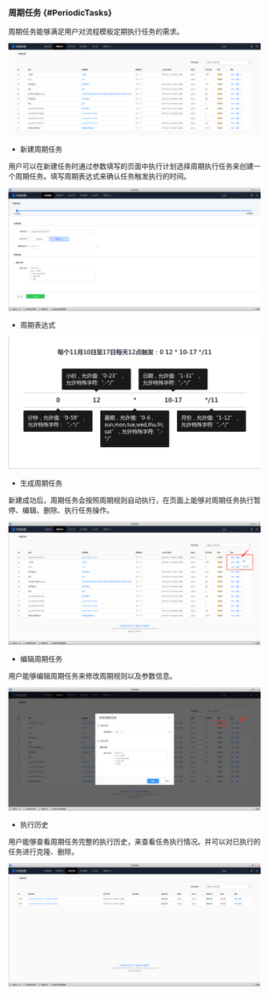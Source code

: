 ### 周期任务 {#PeriodicTasks}
周期任务能够满足用户对流程模板定期执行任务的需求。

![](../assets/43.png)

- 新建周期任务

用户可以在新建任务时通过参数填写的页面中执行计划选择周期执行任务来创建一个周期任务。填写周期表达式来确认任务触发执行的时间。

![](../assets/44.png)

- 周期表达式

![](../assets/45.png)

- 生成周期任务

新建成功后，周期任务会按照周期规则自动执行，在页面上能够对周期任务执行暂停、编辑、删除、执行任务操作。

![](../assets/46.png)

- 编辑周期任务

用户能够编辑周期任务来修改周期规则以及参数信息。

![](../assets/47.png)

- 执行历史

用户能够查看周期任务完整的执行历史，来查看任务执行情况。并可以对已执行的任务进行克隆、删除。

![](../assets/48.png)
